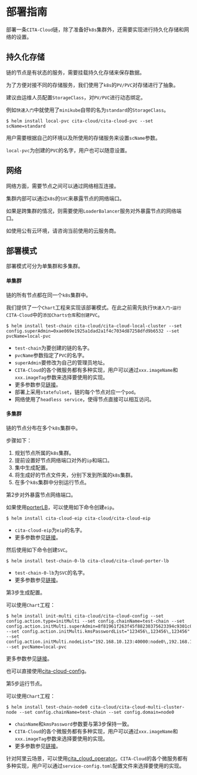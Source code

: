 ﻿# 部署指南

部署一条`CITA-Cloud`链，除了准备好`k8s`集群外，还需要实现进行持久化存储和网络的设置。

## 持久化存储

链的节点是有状态的服务，需要挂载持久化存储来保存数据。

为了方便对接不同的存储服务，我们使用了`k8s`的`PV/PVC`对存储进行了抽象。

建议由运维人员配置`StorageClass`，对`PV/PVC`进行动态绑定。

例如`快速入门`中就使用了`minikube`自带的名为`standard`的`StorageClass`。

```
$ helm install local-pvc cita-cloud/cita-cloud-pvc --set scName=standard
```

用户需要根据自己的环境以及所使用的存储服务来设置`scName`参数。

`local-pvc`为创建的`PVC`的名字，用户也可以随意设置。

## 网络

网络方面，需要节点之间可以通过网络相互连接。

集群内部可以通过`k8s`的`SVC`来暴露节点的网络端口。

如果是跨集群的情况，则需要使用`LoaderBalancer`服务对外暴露节点的网络端口。

如使用公有云环境，请咨询当前使用的云服务商。

## 部署模式

部署模式可分为单集群和多集群。

#### 单集群

链的所有节点都在同一个`k8s`集群中。

我们提供了一个`Chart`工程来实现该部署模式。在此之前需先执行`快速入门`-`运行CITA-Cloud`中的`添加Charts仓库`和`创建PVC`。

```
$ helm install test-chain cita-cloud/cita-cloud-local-cluster --set config.superAdmin=0xae069e1925a1dad2a1f4c7034d87258dfd9b6532 --set pvcName=local-pvc
```

* `test-chain`为要创建的链的名字。
* `pvcName`参数指定了`PVC`的名字。
* `superAdmin`要修改为自己的管理员地址。
* `CITA-Cloud`的各个微服务都有多种实现，用户可以通过`xxx.imageName`和`xxx.imageTag`参数来选择要使用的实现。
* 更多参数参见[链接](https://github.com/cita-cloud/charts/tree/main/cita-cloud-local-cluster)。
* 部署上采用`statefulset`，链的每个节点对应一个`pod`。
* 网络使用了`headless service`，使得节点直接可以相互访问。

#### 多集群

链的节点分布在多个`k8s`集群中。

步骤如下：
1. 规划节点所属的`k8s`集群。
2. 提前设置好节点网络端口对外的`ip`和端口。
3. 集中生成配置。
4. 将生成好的节点文件夹，分别下发到所属的`k8s`集群。
5. 在多个`k8s`集群中分别运行节点。

第2步对外暴露节点网络端口。

如果使用[porterLB](https://openelb.github.io/)，可以使用如下命令创建`eip`。
```
$ helm install cita-cloud-eip cita-cloud/cita-cloud-eip
```
* `cita-cloud-eip`为`eip`的名字。
* 更多参数参见[链接](https://github.com/cita-cloud/charts/tree/main/cita-cloud-eip)。

然后使用如下命令创建`SVC`。
```
$ helm install test-chain-0-lb cita-cloud/cita-cloud-porter-lb
```
* `test-chain-0-lb`为`SVC`的名字。
* 更多参数参见[链接](https://github.com/cita-cloud/charts/tree/main/cita-cloud-porter-lb)。

第3步生成配置。

可以使用`Chart`工程：
```
$ helm install init-multi cita-cloud/cita-cloud-config --set config.action.type=initMulti --set config.chainName=test-chain --set config.action.initMulti.superAdmin=8f81961f263f45f88230375623394c9301c033e7 --set config.action.initMulti.kmsPasswordList="123456\,123456\,123456" --set config.action.initMulti.nodeList="192.168.10.123:40000:node0\,192.168.10.134:40000:node1\,192.168.10.135:40000:node2" --set pvcName=local-pvc
```
更多参数参见[链接](https://github.com/cita-cloud/charts/tree/main/cita-cloud-config)。

也可以直接使用[cita-cloud-config](https://github.com/cita-cloud/cita_cloud_config)。

第5步运行节点。

可以使用`Chart`工程：
```
$ helm install test-chain-node0 cita-cloud/cita-cloud-multi-cluster-node --set config.chainName=test-chain --set config.domain=node0
```
* `chainName`和`kmsPassword`参数要与第3步保持一致。
* `CITA-Cloud`的各个微服务都有多种实现，用户可以通过`xxx.imageName`和`xxx.imageTag`参数来选择要使用的实现。
* 更多参数参见[链接](https://github.com/cita-cloud/charts/tree/main/cita-cloud-multi-cluster-node)。

针对阿里云场景，可以使用[cita_cloud_operator](https://github.com/cita-cloud/operator)。`CITA-Cloud`的各个微服务都有多种实现，用户可以通过`service-config.toml`配置文件来选择要使用的实现。
